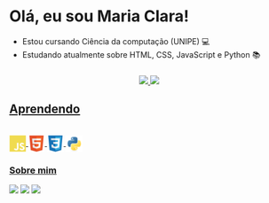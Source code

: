 # Olá, eu sou Maria Clara!


-  Estou cursando Ciência da computação (UNIPE) 💻
-  Estudando atualmente sobre HTML, CSS, JavaScript e Python 📚

###


<div align="center">
  <a href="https://github.com/MaraLeao">
  <img height="180em" src="https://github-readme-stats.vercel.app/api?username=MaraLeao&show_icons=true&theme=omni"/> 
  <img height="180em" src="https://github-readme-stats.vercel.app/api/top-langs/?username=MaraLeao&layout=compact&theme=omni"/>
</div>
  
  ## Aprendendo
  
  <div style="display: inline_block"><br>
    <img align="center" height="30" widht="40" src="https://raw.githubusercontent.com/devicons/devicon/master/icons/javascript/javascript-plain.svg">
    <img align="center" height="30" widht="40" src="https://raw.githubusercontent.com/devicons/devicon/master/icons/html5/html5-original.svg">
    <img align="center" height="30" widht="40" src="https://raw.githubusercontent.com/devicons/devicon/master/icons/css3/css3-original.svg">
    <img align="center" height="30" widht="40" src="https://raw.githubusercontent.com/devicons/devicon/master/icons/python/python-original.svg">
</div>
  
  
  ### Sobre mim
  
<div> 
  <a href="https://instagram.com/mara__leao/" target="_blank"><img src="https://img.shields.io/badge/-Instagram-%23E4405F?style=for-the-badge&logo=instagram&logoColor=white" " target="_blank"></a>
  <a href = "mailto:mariaclagouv@gmail.com"><img src="https://img.shields.io/badge/-Gmail-%23333?style=for-the-badge&logo=gmail&logoColor=white" target="_blank"></a>
  <a href="https://www.linkedin.com/in/maria-clara-gouveia-1218a7124/" target="_blank"><img src="https://img.shields.io/badge/-LinkedIn-%230077B5?style=for-the-badge&logo=linkedin&logoColor=white" target="_blank"></a> 
</div>
